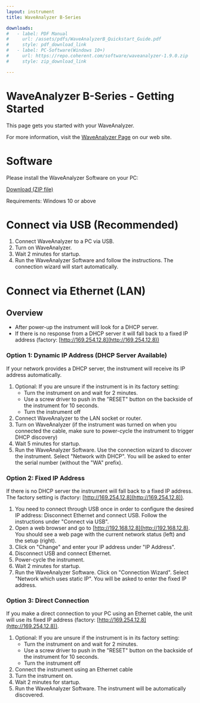 ```yaml
---
layout: instrument
title: WaveAnalyzer B-Series

downloads:
#   - label: PDF Manual
#     url: /assets/pdfs/WaveAnalyzerB_Quickstart_Guide.pdf
#     style: pdf_download_link
#   - label: PC-Software(Windows 10+)
#     url: https://repo.coherent.com/software/waveanalyzer-1.9.0.zip
#     style: zip_download_link

---
```


# WaveAnalyzer B-Series - Getting Started

This page gets you started with your WaveAnalyzer.

For more information, visit the [WaveAnalyzer Page](https://www.coherent.com/networking/optical-instrumentation/waveanalyzer) on our web site.

# Software

Please install the WaveAnalyzer Software on your PC: 

[Download (ZIP file)](https://files.finisar.com/f/268277cac276b5f7)

Requirements: Windows 10 or above

# Connect via USB (Recommended)
1. Connect WaveAnalyzer to a PC via USB.
2. Turn on WaveAnalyzer.
3. Wait 2 minutes for startup.
4. Run the WaveAnalyzer Software and follow the instructions. The connection wizard will start automatically.


# Connect via Ethernet (LAN)

## Overview
- After power-up the instrument will look for a DHCP server. 
- If there is no response from a DHCP server it will fall back to a fixed IP address (factory: [http://169.254.12.8](http://169.254.12.8))

### Option 1: Dynamic IP Address (DHCP Server Available)
If your network provides a DHCP server, the instrument will receive its IP address automatically.
1. Optional: If you are unsure if the instrument is in its factory setting:
    - Turn the instrument on and wait for 2 minutes.
    - Use a screw driver to push in the "RESET" button on the backside of the instrument for 10 seconds.
    - Turn the instrument off
2. Connect WaveAnalyzer to the LAN socket or router. 
3. Turn on WaveAnalyzer (if the instrument was turned on when you connected the cable, make sure to power-cycle the instrument to trigger DHCP discovery)
4. Wait 5 minutes for startup.
5. Run the WaveAnalyzer Software. Use the connection wizard to discover the instrument. Select "Network with DHCP". You will be asked to enter the serial number (without the "WA" prefix).

### Option 2: Fixed IP Address
If there is no DHCP server the instrument will fall back to a fixed IP address. The factory setting is (factory: [http://169.254.12.8](http://169.254.12.8)).

1. You need to connect through USB once in order to configure the desired IP address: Disconnect Ethernet and connect USB. Follow the instructions under "Connect via USB".
2. Open a web browser and go to [http://192.168.12.8](http://192.168.12.8). You should see a web page with the current network status (left) and the setup (right).
3. Click on "Change" and enter your IP address under "IP Address".
4. Disconnect USB and connect Ethernet.
5. Power-cycle the instrument.
6. Wait 2 minutes for startup.
7. Run the WaveAnalyzer Software. Click on "Connection Wizard". Select "Network which uses static IP". You will be asked to enter the fixed IP address.

### Option 3: Direct Connection
If you make a direct connection to your PC using an Ethernet cable, the unit will use its fixed IP address (factory: [http://169.254.12.8](http://169.254.12.8)).

1. Optional: If you are unsure if the instrument is in its factory setting:
    - Turn the instrument on and wait for 2 minutes.
    - Use a screw driver to push in the "RESET" button on the backside of the instrument for 10 seconds.
    - Turn the instrument off
2. Connect the instrument using an Ethernet cable
3. Turn the instrument on.
4. Wait 2 minutes for startup.
5. Run the WaveAnalyzer Software. The instrument will be automatically discovered.
